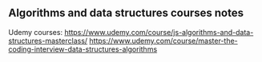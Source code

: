 ## Algorithms and data structures courses notes

Udemy courses:
https://www.udemy.com/course/js-algorithms-and-data-structures-masterclass/
https://www.udemy.com/course/master-the-coding-interview-data-structures-algorithms
